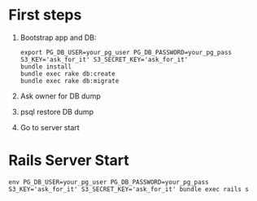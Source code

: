 First steps
==================

1. Bootstrap app and DB:

	``` 
	export PG_DB_USER=your_pg_user PG_DB_PASSWORD=your_pg_pass S3_KEY='ask_for_it' S3_SECRET_KEY='ask_for_it'
	bundle install
	bundle exec rake db:create
	bundle exec rake db:migrate
	```

2. Ask owner for DB dump
3. psql restore DB dump
4. Go to server start


Rails Server Start
==================

`env PG_DB_USER=your_pg_user PG_DB_PASSWORD=your_pg_pass S3_KEY='ask_for_it' S3_SECRET_KEY='ask_for_it' bundle exec rails s`
